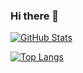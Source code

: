 ### Hi there 👋
<!--
**Guangxuan-Xiao/Guangxuan-Xiao** is a ✨ _special_ ✨ repository because its `README.md` (this file) appears on your GitHub profile.

Here are some ideas to get you started:

- 🔭 I’m currently working on ...
- 🌱 I’m currently learning ...
- 👯 I’m looking to collaborate on ...
- 🤔 I’m looking for help with ...
- 💬 Ask me about ...
- 📫 How to reach me: ...
- 😄 Pronouns: ...
- ⚡ Fun fact: ...
-->

<a href="https://github.com/Guangxuan-Xiao"><img align="center" alt="GitHub Stats" src="https://github-readme-stats.vercel.app/api?username=Guangxuan-Xiao&show_icons=true&include_all_commits=true" /></a>

<a href="https://github.com/Guangxuan-Xiao"><img align="center" alt="Top Langs" src="https://github-readme-stats.vercel.app/api/top-langs/?username=Guangxuan-Xiao&layout=compact&hide=HTML,CSS,QMAKE" /></a>

